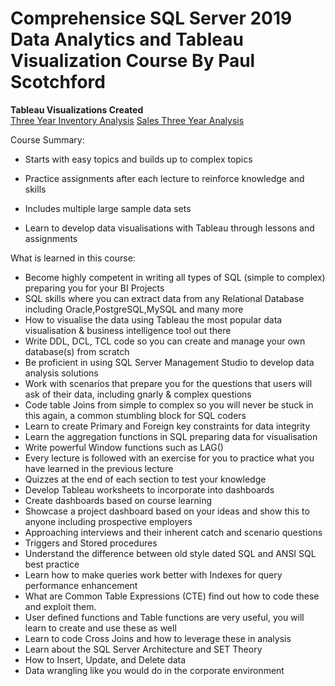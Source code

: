 # Comprehensice SQL Server 2019 Data Analytics and Tableau Visualization Course By Paul Scotchford

<b>Tableau Visualizations Created</b><br>
<a href="https://public.tableau.com/app/profile/johnsethchong/viz/3YearInventoryAnalysis_16684557818720/StockPerformance">Three Year Inventory Analysis</a>
<a href="https://public.tableau.com/app/profile/johnsethchong/viz/Sales3YearAnalysis_16690829722760/GeneralPerformance">Sales Three Year Analysis</a>

Course Summary:

- Starts with easy topics and builds up to complex topics

- Practice assignments after each lecture to reinforce knowledge and skills

- Includes multiple large sample data sets 

- Learn to develop data visualisations with Tableau through lessons and assignments

What is learned in this course:
- Become highly competent in writing all types of SQL (simple to complex) preparing you for your BI Projects
- SQL skills where you can extract data from any Relational Database including Oracle,PostgreSQL,MySQL and many more
- How to visualise the data using Tableau the most popular data visualisation & business intelligence tool out there
- Write DDL, DCL, TCL code so you can create and manage your own database(s) from scratch
- Be proficient in using SQL Server Management Studio to develop data analysis solutions
- Work with scenarios that prepare you for the questions that users will ask of their data, including gnarly & complex questions
- Code table Joins from simple to complex so you will never be stuck in this again, a common stumbling block for SQL coders
- Learn to create Primary and Foreign key constraints for data integrity
- Learn the aggregation functions in SQL preparing data for visualisation
- Write powerful Window functions such as LAG()
- Every lecture is followed with an exercise for you to practice what you have learned in the previous lecture
- Quizzes at the end of each section to test your knowledge
- Develop Tableau worksheets to incorporate into dashboards
- Create dashboards based on course learning
- Showcase a project dashboard based on your ideas and show this to anyone including prospective employers
- Approaching interviews and their inherent catch and scenario questions
- Triggers and Stored procedures
- Understand the difference between old style dated SQL and ANSI SQL best practice
- Learn how to make queries work better with Indexes for query performance enhancement
- What are Common Table Expressions (CTE) find out how to code these and exploit them.
- User defined functions and Table functions are very useful, you will learn to create and use these as well
- Learn to code Cross Joins and how to leverage these in analysis
- Learn about the SQL Server Architecture and SET Theory
- How to Insert, Update, and Delete data
- Data wrangling like you would do in the corporate environment
